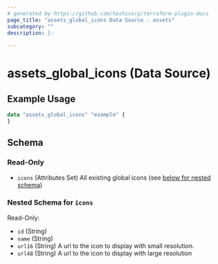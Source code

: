 ```yaml
---
# generated by https://github.com/hashicorp/terraform-plugin-docs
page_title: "assets_global_icons Data Source - assets"
subcategory: ""
description: |-
  
---
```


# assets_global_icons (Data Source)



## Example Usage

```terraform
data "assets_global_icons" "example" {
}
```

<!-- schema generated by tfplugindocs -->
## Schema

### Read-Only

- `icons` (Attributes Set) All existing global icons (see [below for nested schema](#nestedatt--icons))

<a id="nestedatt--icons"></a>
### Nested Schema for `icons`

Read-Only:

- `id` (String)
- `name` (String)
- `url16` (String) A url to the icon to display with small resolution.
- `url48` (String) A url to the icon to display with large resolution

